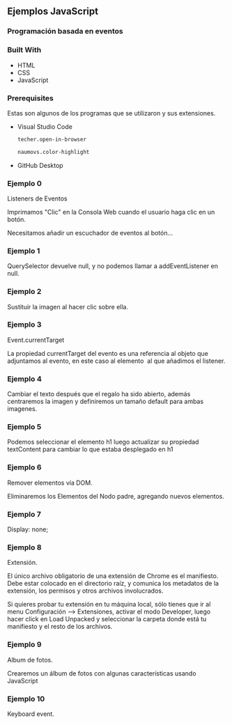 <!-- ABOUT THE PROJECT -->
## Ejemplos JavaScript

### Programación basada en eventos

### Built With

* HTML
* CSS
* JavaScript

### Prerequisites

Estas son algunos de los programas que se utilizaron y sus extensiones.

* Visual Studio Code
  ```sh
  techer.open-in-browser
  ```
  ```sh
  naumovs.color-highlight
  ```
  
* GitHub Desktop
  

### Ejemplo 0

Listeners de Eventos

Imprimamos "Clic" en la Consola Web cuando el usuario haga clic en un
botón.

Necesitamos añadir un escuchador de eventos al botón...

### Ejemplo 1

QuerySelector devuelve null, y no podemos llamar a addEventListener en null.

### Ejemplo 2

Sustituir la imagen al hacer clic sobre ella.

### Ejemplo 3

Event.currentTarget

La propiedad currentTarget del evento es una referencia al objeto que adjuntamos al evento, en este caso al elemento <img> al que añadimos el listener.

### Ejemplo 4

Cambiar el texto después que el regalo ha sido abierto, además centraremos la imagen y definiremos un tamaño default para ambas imagenes.

### Ejemplo 5

Podemos seleccionar el elemento h1 luego actualizar su propiedad textContent para cambiar lo que estaba desplegado en h1

### Ejemplo 6

Remover elementos vía DOM.

Eliminaremos los Elementos del Nodo padre, agregando nuevos elementos.

### Ejemplo 7

Display: none;

### Ejemplo 8

Extensión.

El único archivo obligatorio de una extensión de Chrome es el manifiesto. Debe estar colocado en el directorio raíz, y comunica los metadatos de la extensión, los permisos y otros archivos involucrados.

Si quieres probar tu extensión en tu máquina local, sólo tienes que ir al menu Configuración —> Extensiones, activar el modo Developer, luego hacer click en Load Unpacked y seleccionar la carpeta donde está tu manifiesto y el resto de los archivos.

### Ejemplo 9

Album de fotos.

Crearemos un álbum de fotos con algunas características usando JavaScript

### Ejemplo 10

Keyboard event.
